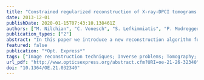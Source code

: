 ```yaml
---
title: "Constrained regularized reconstruction of X-ray-DPCI tomograms with weighted-norm"
date: 2013-12-01
publishDate: 2020-01-15T07:43:10.138461Z
authors: ["M. Nilchian", "C. Vonesch", "S. Lefkimmiatis", "P. Modregger", "M. Stampanoni", "M. Unser"]
publication_types: ["2"]
abstract: "In this paper we introduce a new reconstruction algorithm for X-ray differential phase-contrast Imaging (DPCI). Our approach is based on 1) a variational formulation with a weighted data term and 2) a variable-splitting scheme that allows for fast convergence while reducing reconstruction artifacts. In order to improve the quality of the reconstruction we take advantage of higher-order total-variation regularization. In addition, the prior information on the support and positivity of the refractive index is considered, which yields significant improvement. We test our method in two reconstruction experiments involving real data; our results demonstrate its potential for in-vivo and medical imaging."
featured: false
publication: "*Opt. Express*"
tags: ["Image reconstruction techniques; Inverse problems; Tomography; X-ray imaging; Algorithms; Image reconstruction; In vivo imaging; Phase contrast imaging; Reconstruction algorithms; Refractive index"]
url_pdf: "http://www.opticsexpress.org/abstract.cfm?URI=oe-21-26-32340"
doi: "10.1364/OE.21.032340"
---
```


